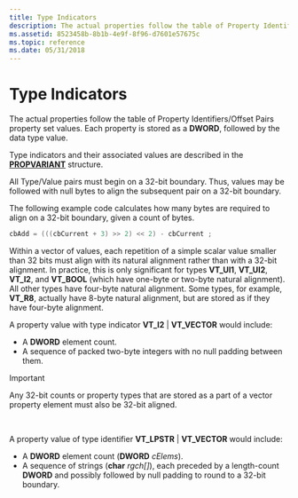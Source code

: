 ```yaml
---
title: Type Indicators
description: The actual properties follow the table of Property Identifiers/Offset Pairs property set values. Each property is stored as a DWORD, followed by the data type value.
ms.assetid: 8523458b-8b1b-4e9f-8f96-d7601e57675c
ms.topic: reference
ms.date: 05/31/2018
---
```


# Type Indicators

The actual properties follow the table of Property Identifiers/Offset Pairs property set values. Each property is stored as a **DWORD**, followed by the data type value.

Type indicators and their associated values are described in the [**PROPVARIANT**](/windows/win32/api/propidlbase/ns-propidlbase-propvariant) structure.

All Type/Value pairs must begin on a 32-bit boundary. Thus, values may be followed with null bytes to align the subsequent pair on a 32-bit boundary.

The following example code calculates how many bytes are required to align on a 32-bit boundary, given a count of bytes.


```C++
cbAdd = (((cbCurrent + 3) >> 2) << 2) - cbCurrent ;
```



Within a vector of values, each repetition of a simple scalar value smaller than 32 bits must align with its natural alignment rather than with a 32-bit alignment. In practice, this is only significant for types **VT\_UI1**, **VT\_UI2**, **VT\_I2**, and **VT\_BOOL** (which have one-byte or two-byte natural alignment). All other types have four-byte natural alignment. Some types, for example, **VT\_R8**, actually have 8-byte natural alignment, but are stored as if they have four-byte alignment.

A property value with type indicator **VT\_I2** \| **VT\_VECTOR** would include:

-   A **DWORD** element count.
-   A sequence of packed two-byte integers with no null padding between them.

> [!IMPORTANT]
> Any 32-bit counts or property types that are stored as a part of a vector property element must also be 32-bit aligned.

 

A property value of type identifier **VT\_LPSTR** \| **VT\_VECTOR** would include:

-   A **DWORD** element count (**DWORD** *cElems*).
-   A sequence of strings (**char** *rgch\[\]*), each preceded by a length-count **DWORD** and possibly followed by null padding to round to a 32-bit boundary.

 

 
